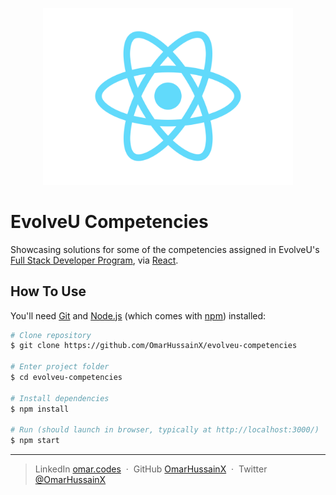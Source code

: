 <p align="center">
<img src="src/logo.svg" alt="EvolveU Projects" width="400" />
<!-- <img src="src/screenshot.gif" alt="EvolveU Projects" /> -->
</p>

# EvolveU Competencies
Showcasing solutions for some of the competencies assigned in EvolveU's [Full Stack Developer Program](https://www.evolveu.ca/program), via [React](https://reactjs.org/).





## How To Use

You'll need [Git](https://git-scm.com) and [Node.js](https://nodejs.org/en/download/) (which comes with [npm](http://npmjs.com)) installed:

```bash
# Clone repository
$ git clone https://github.com/OmarHussainX/evolveu-competencies

# Enter project folder
$ cd evolveu-competencies

# Install dependencies
$ npm install

# Run (should launch in browser, typically at http://localhost:3000/)
$ npm start
```


---

> LinkedIn [omar.codes](http://omar.codes/) &nbsp;&middot;&nbsp;
> GitHub [OmarHussainX](https://github.com/OmarHussainX/) &nbsp;&middot;&nbsp;
> Twitter [@OmarHussainX](https://twitter.com/OmarHussainX)